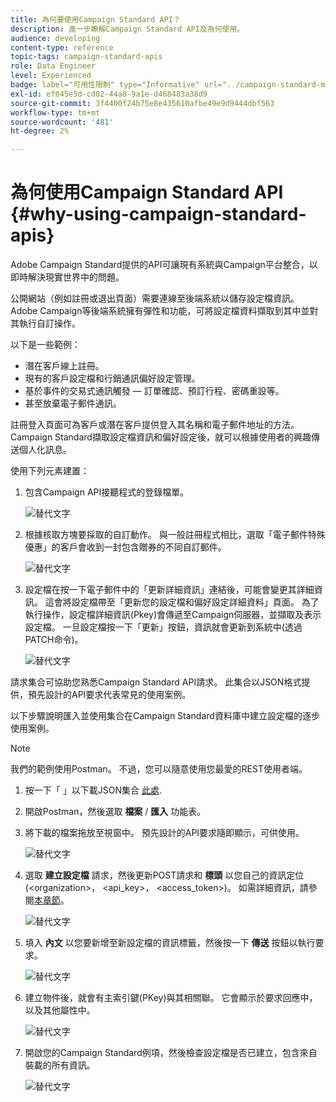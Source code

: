 ```yaml
---
title: 為何要使用Campaign Standard API？
description: 進一步瞭解Campaign Standard API及為何使用。
audience: developing
content-type: reference
topic-tags: campaign-standard-apis
role: Data Engineer
level: Experienced
badge: label="可用性限制" type="Informative" url="../campaign-standard-migration-home.md" tooltip="僅限Campaign Standard已移轉的使用者"
exl-id: ef045e5d-cd02-44a0-9a1e-d468483a38d9
source-git-commit: 3f4400f24b75e8e435610afbe49e9d9444dbf563
workflow-type: tm+mt
source-wordcount: '481'
ht-degree: 2%

---
```


# 為何使用Campaign Standard API {#why-using-campaign-standard-apis}

Adobe Campaign Standard提供的API可讓現有系統與Campaign平台整合，以即時解決現實世界中的問題。

公開網站（例如註冊或退出頁面）需要連線至後端系統以儲存設定檔資訊。 Adobe Campaign等後端系統擁有彈性和功能，可將設定檔資料擷取到其中並對其執行自訂操作。

以下是一些範例：

* 潛在客戶線上註冊。
* 現有的客戶設定檔和行銷通訊偏好設定管理。
* 基於事件的交易式通訊觸發 — 訂單確認、預訂行程、密碼重設等。
* 甚至放棄電子郵件通訊。

註冊登入頁面可為客戶或潛在客戶提供登入其名稱和電子郵件地址的方法。 Campaign Standard擷取設定檔資訊和偏好設定後，就可以根據使用者的興趣傳送個人化訊息。

使用下列元素建置：

1. 包含Campaign API接聽程式的登錄檔單。

   ![替代文字](assets/apis_uc1.png)

1. 根據核取方塊要採取的自訂動作。 與一般註冊程式相比，選取「電子郵件特殊優惠」的客戶會收到一封包含贈券的不同自訂郵件。

   ![替代文字](assets/apis_uc2.png)

1. 設定檔在按一下電子郵件中的「更新詳細資訊」連結後，可能會變更其詳細資訊。 這會將設定檔帶至「更新您的設定檔和偏好設定詳細資料」頁面。 為了執行操作，設定檔詳細資訊(Pkey)會傳遞至Campaign伺服器，並擷取及表示設定檔。 一旦設定檔按一下「更新」按鈕，資訊就會更新到系統中(透過PATCH命令)。

   ![替代文字](assets/apis_uc3.png)

請求集合可協助您熟悉Campaign Standard API請求。 此集合以JSON格式提供，預先設計的API要求代表常見的使用案例。

以下步驟說明匯入並使用集合在Campaign Standard資料庫中建立設定檔的逐步使用案例。

>[!NOTE]
>
>我們的範例使用Postman。 不過，您可以隨意使用您最愛的REST使用者端。

1. 按一下「 」以下載JSON集合 [此處](https://helpx.adobe.com/content/dam/help/en/campaign/kb/working-with-acs-api/_jcr_content/main-pars/download_section/download-1/KB_postman_collection.json.zip).

1. 開啟Postman，然後選取 **檔案** / **匯入** 功能表。

1. 將下載的檔案拖放至視窗中。 預先設計的API要求隨即顯示，可供使用。

   ![替代文字](assets/postman_collection.png)

1. 選取 **建立設定檔** 請求，然後更新POST請求和 **標頭** 以您自己的資訊定位(&lt;organization>， &lt;api_key>， &lt;access_token>)。 如需詳細資訊，請參閱[本章節](setting-up-api-access.md)。

   ![替代文字](assets/postman_uc1.png)

1. 填入 **內文** 以您要新增至新設定檔的資訊標籤，然後按一下 **傳送** 按鈕以執行要求。

   ![替代文字](assets/postman_uc2.png)

1. 建立物件後，就會有主索引鍵(PKey)與其相關聯。 它會顯示於要求回應中，以及其他屬性中。

   ![替代文字](assets/postman_uc3.png)

1. 開啟您的Campaign Standard例項，然後檢查設定檔是否已建立，包含來自裝載的所有資訊。

   ![替代文字](assets/postman_uc4.png)
